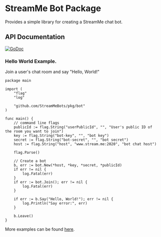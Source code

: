 # StreamMe Bot Package

Provides a simple library for creating a StreamMe chat bot. 

## API Documentation

[![GoDoc](https://godoc.org/github.com/StreamMeBots/pkg/bot?status.svg)](https://godoc.org/github.com/StreamMeBots/pkg/bot)

### Hello World Example.

Join a user's chat room and say "Hello, World!"

	package main

	import (
		"flag"
		"log"
	
		"github.com/StreamMeBots/pkg/bot"
	)
	
	func main() {
		// command line flags
		publicId := flag.String("userPublicId", "", "User's public ID of the room you want to join")
		key := flag.String("bot-key", "", "bot key")
		secret := flag.String("bot-secret", "", "bot secret")
		host := flag.String("host", "www.stream.me:2020", "bot chat host")
	
		flag.Parse()
	
		// Create a bot
		b, err := bot.New(*host, *key, *secret, *publicId)
		if err != nil {
			log.Fatal(err)
		}
		if err := bot.Join(); err != nil {
			log.Fatal(err)
		}
	
		if err := b.Say("Hello, World!"); err != nil {
			log.Println("Say error:", err)
		}
	
		b.Leave()
	}

More examples can be found [here](https://github.com/StreamMeBots/pkg/tree/master/bot/examples).


